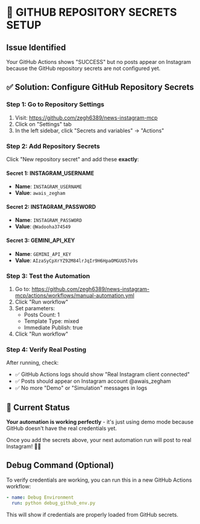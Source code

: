 # 🔧 GITHUB REPOSITORY SECRETS SETUP

## Issue Identified
Your GitHub Actions shows "SUCCESS" but no posts appear on Instagram because the GitHub repository secrets are not configured yet.

## ✅ Solution: Configure GitHub Repository Secrets

### Step 1: Go to Repository Settings
1. Visit: https://github.com/zegh6389/news-instagram-mcp
2. Click on "Settings" tab
3. In the left sidebar, click "Secrets and variables" → "Actions"

### Step 2: Add Repository Secrets
Click "New repository secret" and add these **exactly**:

#### Secret 1: INSTAGRAM_USERNAME
- **Name**: `INSTAGRAM_USERNAME`
- **Value**: `awais_zegham`

#### Secret 2: INSTAGRAM_PASSWORD  
- **Name**: `INSTAGRAM_PASSWORD`
- **Value**: `@Wadooha374549`

#### Secret 3: GEMINI_API_KEY
- **Name**: `GEMINI_API_KEY` 
- **Value**: `AIzaSyCpXrYZ92M84lrJqIr9H6HpaOMGUU57o9s`

### Step 3: Test the Automation
1. Go to: https://github.com/zegh6389/news-instagram-mcp/actions/workflows/manual-automation.yml
2. Click "Run workflow"
3. Set parameters:
   - Posts Count: 1
   - Template Type: mixed
   - Immediate Publish: true
4. Click "Run workflow"

### Step 4: Verify Real Posting
After running, check:
- ✅ GitHub Actions logs should show "Real Instagram client connected"
- ✅ Posts should appear on Instagram account @awais_zegham
- ✅ No more "Demo" or "Simulation" messages in logs

## 🚨 Current Status
**Your automation is working perfectly** - it's just using demo mode because GitHub doesn't have the real credentials yet.

Once you add the secrets above, your next automation run will post to real Instagram! 📱✨

## Debug Command (Optional)
To verify credentials are working, you can run this in a new GitHub Actions workflow:

```yaml
- name: Debug Environment
  run: python debug_github_env.py
```

This will show if credentials are properly loaded from GitHub secrets.

